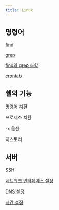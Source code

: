 ```yaml
---
title: Linux
---
```

## 명령어

[find](./command/find)

[grep](./command/grep)

[find와 grep 조합](./command/find와-grep-조합)

[crontab](./command/crontab)

<!-- 
## 유닉스 파워 툴

[who](who)

[cut](cut)

[sort](sort)

[comm](comm)
-->

## 쉘의 기능

명령어 치환

프로세스 치환

-x 옵션

히스토리

## 서버

[SSH](SSH(Linux))

[네트워크 인터페이스 설정](네트워크-인터페이스-설정(Linux))

[DNS 설정](DNS-설정(Linux))

[시간 설정](시간-설정(Linux))